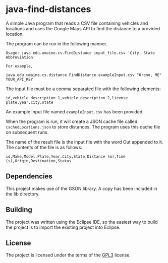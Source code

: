 # java-find-distances

A simple Java program that reads a CSV file containing vehicles and locations 
and uses the Google Maps API to find the distance to a provided location.

The program can be run in the following manner.

```
Usage: java edu.umaine.cs.FindDistance input_file.csv 'City, State Abbreviation'
 
For example,
 
java edu.umaine.cs.distance.FindDistance exampleInput.csv "Orono, ME" YOUR_API_KEY
```

The input file must be a comma separated file with the following elements:

```
id,vehicle description 1,vehicle description 2,license plate,year,city,state
```

An example input file named `exampleInput.csv` has been provided.

When the program is run, it will create a JSON cache file called 
`cachedLocations.json` to store distances.  The program uses this cache file on 
subsequent runs.

The name of the result file is the input file with the word Out appended to it. 
The contents of the file is as follows:

```
id,Make,Model,Plate,Year,City,State,Distance (m),Time (s),Origin,Destination,Status
```

## Dependencies

This project makes use of the GSON library. A copy has been included in the 
lib directory.

## Building

The project was written using the Eclipse IDE, so the easiest way to build the 
project is to import the existing project into Eclipse.

## License

The project is licensed under the terms of the
[GPL3](https://www.gnu.org/licenses/gpl-3.0.en.html) license.

<!--
LocalWords:  java CSV API csv exampleInput Orono JSON cachedLocations
LocalWords:  json GSON lib IDE GPL
-->